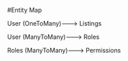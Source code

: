 #Entity Map

User  (OneToMany)---> Listings

User (ManyToMany)---> Roles

Roles (ManyToMany)---> Permissions

